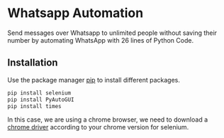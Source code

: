 # Whatsapp Automation

Send messages over Whatsapp to unlimited people without saving their number by automating WhatsApp with 26 lines of Python Code.

## Installation

Use the package manager [pip](https://pip.pypa.io/en/stable/) to install different packages.

```bash
pip install selenium
pip install PyAutoGUI
pip install times
```
In this case, we are using a chrome browser, we need to download a [chrome driver](https://chromedriver.chromium.org/downloads) according to your chrome version for selenium.
